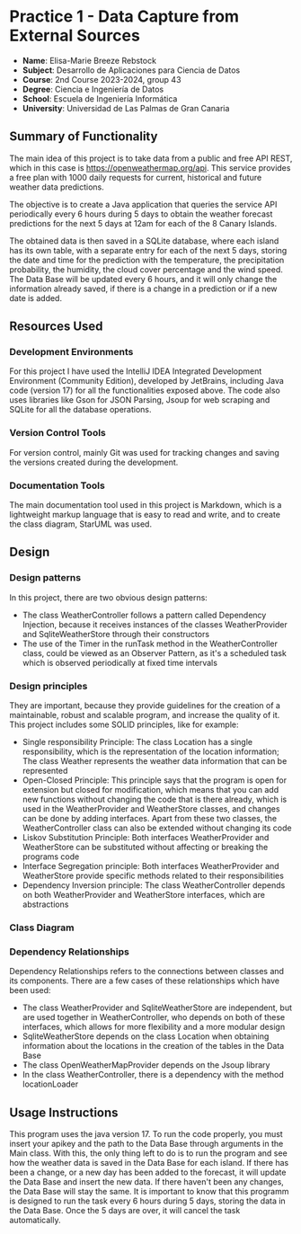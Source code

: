 # Practice 1 - Data Capture from External Sources
- **Name**: Elisa-Marie Breeze Rebstock
- **Subject**: Desarrollo de Aplicaciones para Ciencia de Datos
- **Course**: 2nd Course 2023-2024, group 43
- **Degree**: Ciencia e Ingeniería de Datos
- **School**: Escuela de Ingeniería Informática
- **University**: Universidad de Las Palmas de Gran Canaria

## Summary of Functionality

The main idea of this project is to take data from a public and free API REST, which in this case is https://openweathermap.org/api. This service provides a free plan with 1000 daily requests for current, historical and future weather data predictions.

The objective is to create a Java application that queries the service API periodically every 6 hours during 5 days to obtain the weather forecast predictions for the next 5 days at 12am for each of the 8 Canary Islands. 

The obtained data is then saved in a SQLite database, where each island has its own table, with a separate entry for each of the next 5 days, storing the date and time for the prediction with the temperature, the precipitation probability, the humidity, the cloud cover percentage and the wind speed.
The Data Base will be updated every 6 hours, and it will only change the information already saved, if there is a change in a prediction or if a new date is added.

## Resources Used
### Development Environments
For this project I have used the IntelliJ IDEA Integrated Development Environment (Community Edition), developed by JetBrains, including Java code (version 17) for all the functionalities exposed above. The code also uses libraries like Gson for JSON Parsing, Jsoup for web scraping and SQLite for all the database operations.
### Version Control Tools
For version control, mainly Git was used for tracking changes and saving the versions created during the development.
### Documentation Tools
The main documentation tool used in this project is Markdown, which is a lightweight markup language that is easy to read and write, and to create the class diagram, StarUML was used.

## Design

### Design patterns
In this project, there are two obvious design patterns: 
- The class WeatherController follows a pattern called Dependency Injection, because it receives instances of the classes WeatherProvider and SqliteWeatherStore through their constructors
- The use of the Timer in the runTask method in the WeatherController class, could be viewed as an Observer Pattern, as it's a scheduled task which is observed periodically at fixed time intervals

### Design principles
They are important, because they provide guidelines for the creation of a maintainable, robust and scalable program, and increase the quality of it. This project includes some SOLID principles, like for example:
- Single responsibility Principle: The class Location has a single responsibility, which is the representation of the location information; The class Weather represents the weather data information that can be represented
- Open-Closed Principle: This principle says that the program is open for extension but closed for modification, which means that you can add new functions without changing the code that is there already, which is used in the WeatherProvider and WeatherStore classes, and changes can be done by adding interfaces. Apart from these two classes, the WeatherController class can also be extended without changing its code
- Liskov Substitution Principle: Both interfaces WeatherProvider and WeatherStore can be substituted without affecting or breaking the programs code
- Interface Segregation principle: Both interfaces WeatherProvider and WeatherStore provide specific methods related to their responsibilities
- Dependency Inversion principle: The class WeatherController depends on both WeatherProvider and WeatherStore interfaces, which are abstractions

### Class Diagram


### Dependency Relationships
Dependency Relationships refers to the connections between classes and its components. There are a few cases of these relationships which have been used: 
- The class WeatherProvider and SqliteWeatherStore are independent, but are used together in WeatherController, who depends on both of these interfaces, which allows for more flexibility and a more modular design
- SqliteWeatherStore depends on the class Location when obtaining information about the locations in the creation of the tables in the Data Base
- The class OpenWeatherMapProvider depends on the Jsoup library
- In the class WeatherController, there is a dependency with the method locationLoader

## Usage Instructions
This program uses the java version 17. To run the code properly, you must insert your apikey and the path to the Data Base through arguments in the Main class. 
With this, the only thing left to do is to run the program and see how the weather data is saved in the Data Base for each island. If there has been a change, or a new day has been added to the forecast, it will update the Data Base and insert the new data. If there haven't been any changes, the Data Base will stay the same.
It is important to know that this programm is designed to run the task every 6 hours during 5 days, storing the data in the Data Base. Once the 5 days are over, it will cancel the task automatically.